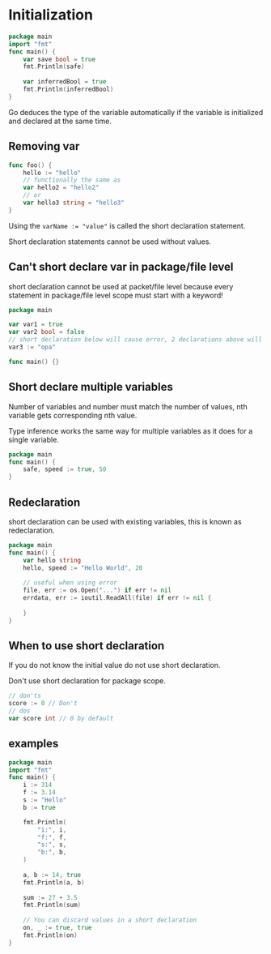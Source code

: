 # Initialization

``` go
package main
import "fmt"
func main() {
    var save bool = true
    fmt.Println(safe)
    
    var inferredBool = true
    fmt.Println(inferredBool)
}
```

Go deduces the type of the variable automatically if the variable is initialized
and declared at the same time.

## Removing var

``` go
func foo() {
    hello := "hello"
    // functionally the same as
    var hello2 = "hello2"
    // or 
    var hello3 string = "hello3"
}
```

Using the `varName := "value"` is called the short declaration statement.

Short declaration statements cannot be used without values.

## Can't short declare var in package/file level

short declaration cannot be used at packet/file level because every statement in
package/file level scope must start with a keyword!

``` go
package main

var var1 = true
var var2 bool = false
// short declaration below will cause error, 2 declarations above will not
var3 := "opa"

func main() {}
```

## Short declare multiple variables

Number of variables and number must match the number of values, nth variable
gets corresponding nth value.

Type inference works the same way for multiple variables as it does for a single
variable.

``` go
package main
func main() {
    safe, speed := true, 50
}
```

## Redeclaration

short declaration can be used with existing variables, this is known as redeclaration.

``` go
package main
func main() {
    var hello string
    hello, speed := "Hello World", 20
    
    // useful when using error
    file, err := os.Open("...") if err != nil
    errdata, err := ioutil.ReadAll(file) if err != nil {
        
    }
}
```

## When to use short declaration

If you do not know the initial value do not use short declaration.

Don't use short declaration for package scope.

``` go
// don'ts
score := 0 // Don't
// dos
var score int // 0 by default
```

## examples

``` go
package main
import "fmt"
func main() {
    i := 314
    f := 3.14
    s := "Hello"
    b := true

    fmt.Println(
        "i:", i,
        "f:", f,
        "s:", s,
        "b:", b,
    )
    
    a, b := 14, true
    fmt.Println(a, b)
    
    sum := 27 + 3.5
    fmt.Println(sum)
    
    // You can discard values in a short declaration
    on, _ := true, true
    fmt.Println(on)
}
```
